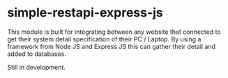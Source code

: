 # simple-restapi-express-js

This module is built for integrating between any website that connected to get their system detail specification of their PC / Laptop. By using a framework from Node JS
and Express JS this can gather their detail and added to databases.

Still in development.
